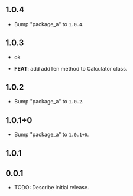 ## 1.0.4

 - Bump "package_a" to `1.0.4`.

## 1.0.3

 - ok

 - **FEAT**: add addTen method to Calculator class.

## 1.0.2

 - Bump "package_a" to `1.0.2`.

## 1.0.1+0

 - Bump "package_a" to `1.0.1+0`.

## 1.0.1

## 0.0.1

* TODO: Describe initial release.
